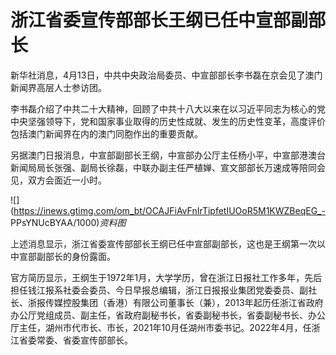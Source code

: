 # 浙江省委宣传部部长王纲已任中宣部副部长

新华社消息，4月13日，中共中央政治局委员、中宣部部长李书磊在京会见了澳门新闻界高层人士参访团。

李书磊介绍了中共二十大精神，回顾了中共十八大以来在以习近平同志为核心的党中央坚强领导下，党和国家事业取得的历史性成就、发生的历史性变革，高度评价包括澳门新闻界在内的澳门同胞作出的重要贡献。

另据澳门日报消息，中宣部副部长王纲，中宣部办公厅主任杨小平，中宣部港澳台新闻局局长张强、副局长徐磊，中联办副主任严植婵、宣文部部长万速成等陪同会见，双方会面近一小时。

![](https://inews.gtimg.com/om_bt/OCAJFiAvFnIrTipfetIUOoR5M1KWZBeqEG_-
PPsYNUcBYAA/1000)_资料图_

上述消息显示，浙江省委宣传部部长王纲已任中宣部副部长，这也是王纲第一次以中宣部副部长的身份露面。

官方简历显示，王纲生于1972年1月，大学学历，曾在浙江日报社工作多年，先后担任钱江报系社委会委员、今日早报总编辑，浙江日报报业集团党委委员、副社长、浙报传媒控股集团（香港）有限公司董事长（兼），2013年起历任浙江省政府办公厅党组成员、副主任，省政府副秘书长，省委副秘书长，省委副秘书长、办公厅主任，湖州市代市长、市长，2021年10月任湖州市委书记。2022年4月，任浙江省委常委、省委宣传部部长。

